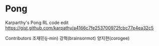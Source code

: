 # Pong
Karparthy's Pong RL code edit
https://gist.github.com/karpathy/a4166c7fe253700972fcbc77e4ea32c5

Contributors
조재민(j-min)
강혁(brainsormot)
양지현(corogee)
